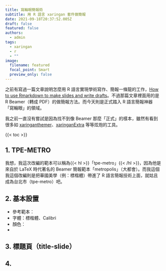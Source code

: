 ```yaml
---
title: 寫輪眼簡報術
subtitle: 用 R 語言 xaringan 套件做簡報
date: 2021-09-18T20:37:52.005Z
draft: false
featured: false
authors:
  - admin
tags:
  - xaringan
  - r
  - ""
image:
  filename: featured
  focal_point: Smart
  preview_only: false
---
```

之前有寫過一篇文章說明怎麼用 R 語言實現學術寫作、簡報一條龍的工作，[How to use Rmarkdown to make slides and write drafts](https://blog-jwtsai.netlify.app/post/how-to-use-r-markdown-to-make-slides-and-write-drafts/)。不過那篇文章裡面用的是 R Beamer（轉成 PDF）的做簡報方法。而今天則是正式踏入 R 語言簡報神器「寫輪眼」的領域。

我之前一直沒有嘗試是因為找不到像 Beamer 那麼「正式」的樣本，雖然有看到很多如 [xaringanthemer](https://pkg.garrickadenbuie.com/xaringanthemer/)、[xaringanExtra](https://pkg.garrickadenbuie.com/xaringanExtra/) 等等炫炮的工具。


{{< toc >}}

## 1. TPE-METRO
我想，我這次改編的範本可以稱為{{< hl >}}「tpe-metro」{{< /hl >}}，因為他是來自於 LaTeX 時代著名的 Beamer 簡報範本「metropolis」（大都會）。而我這個我這個改編則是把華國美學（例：標楷體）帶進了 R 語言簡報技術上面，就姑且成為台北市（tpe-metro）吧。

## 2. 基本設置

- 參考範本：
- 字體：標楷體、Calibri
- 顏色：
-

## 3. 標題頁（title-slide）


## 4. ##






